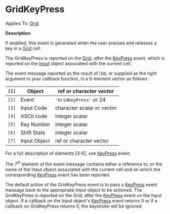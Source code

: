 



<h1 class="heading"><span class="name">GridKeyPress</span></h1>

Applies To: [Grid](./grid.md)


**Description**


If enabled, this event is generated when the user presses and releases a key in a [Grid](./grid.md) cell.


The GridKeyPress is reported on the [Grid](./grid.md), *after* the [KeyPress](keypress.md) event, which is reported on the [Input](./input.md) object associated with the current cell.


The event message reported as the result of `⎕DQ`, or supplied as the right argument to your callback function, is a 6-element vector as follows :


| `[1]` | Object | ref or character vector |
| --- | --- | ---  |
| `[2]` | Event | `'GridKeyPress'` or 24 |
| `[3]` | Input Code | character scalar or vector |
| `[4]` | ASCII code | integer scalar |
| `[5]` | Key Number | integer scalar |
| `[6]` | Shift State | integer scalar |
| `[7]` | Input Object | ref or character vector |


For a full description of elements [3-6], see [KeyPress](./keypress.md) event.


The 7<sup>th</sup> element of the event message contains either a reference to, or the name of the Input object associated with the current cell and on which the corresponding [KeyPress](./keypress.md) event has been reported.


The default action of the GridKeyPress event is to pass a [KeyPress](keypress.md) event message back to the appropriate Input object to be actioned. The GridKeyPress is reported on the Grid, after the [KeyPress](keypress.md) event on the Input object. If a callback on the Input object's [KeyPress](keypress.md) event returns 0 or if a callback on GridKeyPress returns 0, the keystroke will be ignored.


